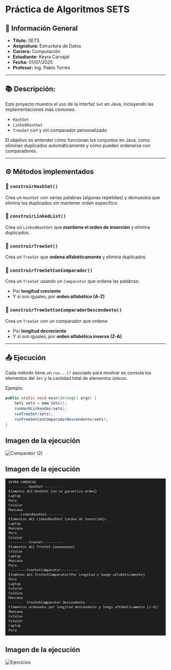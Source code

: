 # Práctica de Algoritmos SETS

## 📌 Información General

- **Título:** SETS
- **Asignatura:** Estructura de Datos
- **Carrera:** Computación
- **Estudiante:** Keyra Carvajal
- **Fecha:** 01/07/2025
- **Profesor:** Ing. Pablo Torres

---
## 📚 Descripción:

Este proyecto muestra el uso de la interfaz `Set` en Java, incluyendo las implementaciones más comunes:

- `HashSet`
- `LinkedHashSet`
- `TreeSet` con y sin comparador personalizado

El objetivo es entender cómo funcionan los conjuntos en Java, cómo eliminan duplicados automáticamente y cómo pueden ordenarse con comparadores.

---

## ⚙️ Métodos implementados

### 🔹 `construirHashSet()`
Crea un `HashSet` con varias palabras (algunas repetidas) y demuestra que elimina los duplicados sin mantener orden específico.

### 🔹 `construirLinkedList()`
Crea un `LinkedHashSet` que **mantiene el orden de inserción** y elimina duplicados.

### 🔹 `construirTreeSet()`
Crea un `TreeSet` que **ordena alfabéticamente** y elimina duplicados.

### 🔹 `construirTreeSetConComparador()`
Crea un `TreeSet` usando un `Comparator` que ordena las palabras:
- Por **longitud creciente**
- Y si son iguales, por **orden alfabético (A-Z)**

### 🔹 `construirTreeSetConComparadorDescendente()`
Crea un `TreeSet` con un comparador que ordena:
- Por **longitud decreciente**
- Y si son iguales, por **orden alfabético inverso (Z-A)**

---

## 📤 Ejecución

Cada método tiene un `run...()` asociado para mostrar en consola los elementos del `Set` y la cantidad total de elementos únicos.

Ejemplo:

```java
public static void main(String[] args) {
    Sets sets = new Sets();
    runHashLinkeadas(sets);
    runTreeSet(sets);
    runTreeSetConComparadorDescendente(sets);
}

```
## Imagen de la ejecución
![Comparator (2)](https://github.com/user-attachments/assets/47f77963-8e72-44aa-bf1c-3c04fc8da12c)

## Imagen de la ejecución
![Resultado de Ejecución](SETS.png)

## Imagen de la ejecución 

![Ejercicios](https://github.com/user-attachments/assets/a655e56c-39ed-41c0-9886-8a48d5865aa3)
